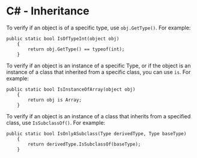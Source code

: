 # C# - Inheritance
To verify if an object is of a specific type, use `obj.GetType()`. For example:
```
public static bool IsOfTypeInt(object obj)
    {
        return obj.GetType() == typeof(int);
    }
```

To verify if an object is an instance of a specific Type, or if the  object is an instance of a class that inherited from a specific class, you can use `is`. For example:
```
public static bool IsInstanceOfArray(object obj)
    {
        return obj is Array;
    }
```

To verify if an object is an instance of a class that inherits from a specified class, use `IsSubclassOf()`. For example:
```
public static bool IsOnlyASubclass(Type derivedType, Type baseType)
    {
        return derivedType.IsSubclassOf(baseType);
    }
```